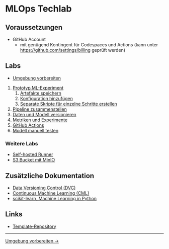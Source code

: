 # MLOps Techlab

## Voraussetzungen

- GitHub Account
    - mit genügend Kontingent für Codespaces und Actions (kann unter https://github.com/settings/billing geprüft werden)

## Labs

* [Umgebung vorbereiten](labs/001_lab_environment.md)

1. [Prototyp ML-Experiment](labs/010_lab_initial_prototype.md)
   1. [Artefakte speichern](labs/011_lab_save_artifacts.md)
   1. [Konfiguration hinzufügen](labs/012_lab_add_config.md)
   1. [Separate Skripte für einzelne Schritte erstellen](labs/013_lab_split_prototype.md)
2. [Pipeline zusammenstellen](labs/020_lab_init_pipeline.md)
3. [Daten und Modell versionieren](labs/030_lab_data_versioning.md)
4. [Metriken und Experimente](labs/040_lab_metrics.md)
5. [GitHub Actions](labs/050_lab_github_actions.md)
6. [Modell manuell testen](labs/060_lab_deploy_model.md)

### Weitere Labs

- [Self-hosted Runner](labs/500_self_hosted_runner.md)
- [S3 Bucket mit MinIO](labs/510_s3_bucket_with_minio.md)

## Zusätzliche Dokumentation

* [Data Versioning Control (DVC)](https://dvc.org/)
* [Continuous Machine Learning (CML)](https://cml.dev/)
* [scikit-learn, Machine Learning in Python](https://scikit-learn.org)

## Links

* [Template-Repository](https://github.com/puzzle/mlops-techlab-digits-template)

---

[Umgebung vorbereiten →](labs/001_lab_environment.md)
